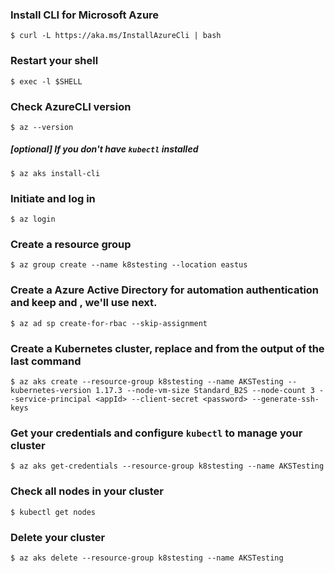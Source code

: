 ### Install CLI for Microsoft Azure
```
$ curl -L https://aka.ms/InstallAzureCli | bash
```
### Restart your shell
```
$ exec -l $SHELL
```
### Check AzureCLI version
```
$ az --version
```
##### [optional] If you don't have `kubectl` installed
```
$ az aks install-cli
```
### Initiate and log in
```
$ az login
```
### Create a resource group
```
$ az group create --name k8stesting --location eastus
```
### Create a Azure Active Directory for automation authentication and keep <appId> and <password>, we'll use next.
```
$ az ad sp create-for-rbac --skip-assignment
```
### Create a Kubernetes cluster, replace <appId> and <password> from the output of the last command
```
$ az aks create --resource-group k8stesting --name AKSTesting --kubernetes-version 1.17.3 --node-vm-size Standard_B2S --node-count 3 --service-principal <appId> --client-secret <password> --generate-ssh-keys
```
### Get your credentials and configure `kubectl` to manage your cluster
```
$ az aks get-credentials --resource-group k8stesting --name AKSTesting
```
### Check all nodes in your cluster
```
$ kubectl get nodes
```
### Delete your cluster
```
$ az aks delete --resource-group k8stesting --name AKSTesting
```